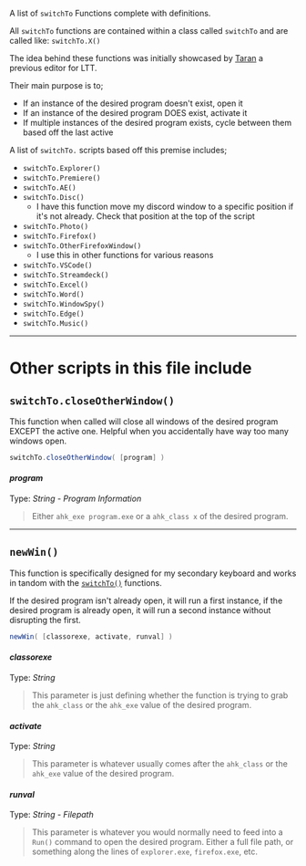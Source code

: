 A list of `switchTo` Functions complete with definitions.

All `switchTo` functions are contained within a class called `switchTo` and are called like: `switchTo.X()`

The idea behind these functions was initially showcased by [Taran](https://github.com/TaranVH/2nd-keyboard) a previous editor for LTT.

Their main purpose is to;

* If an instance of the desired program doesn't exist, open it
* If an instance of the desired program DOES exist, activate it
* If multiple instances of the desired program exists, cycle between them based off the last active

A list of `switchTo.` scripts based off this premise includes;

* `switchTo.Explorer()`
* `switchTo.Premiere()`
* `switchTo.AE()`
* `switchTo.Disc()`
    * I have this function move my discord window to a specific position if it's not already. Check that position at the top of the script
* `switchTo.Photo()`
* `switchTo.Firefox()`
* `switchTo.OtherFirefoxWindow()`
    * I use this in other functions for various reasons
* `switchTo.VSCode()`
* `switchTo.Streamdeck()`
* `switchTo.Excel()`
* `switchTo.Word()`
* `switchTo.WindowSpy()`
* `switchTo.Edge()`
* `switchTo.Music()`
***

# Other scripts in this file include

## `switchTo.closeOtherWindow()`
This function when called will close all windows of the desired program EXCEPT the active one. Helpful when you accidentally have way too many windows open.
```c#
switchTo.closeOtherWindow( [program] )
```
#### *program*
Type: *String - Program Information*
> Either `ahk_exe program.exe` or a `ahk_class x` of the desired program.
***

## `newWin()`
This function is specifically designed for my secondary keyboard and works in tandom with the [`switchTo()`](https://github.com/Tomshiii/ahk/wiki/switchTo-Functions) functions.

If the desired program isn't already open, it will run a first instance, if the desired program is already open, it will run a second instance without disrupting the first.
```c#
newWin( [classorexe, activate, runval] )
```
#### *classorexe*
Type: *String*
> This parameter is just defining whether the function is trying to grab the `ahk_class` or the `ahk_exe` value of the desired program.

#### *activate*
Type: *String*
> This parameter is whatever usually comes after the `ahk_class` or the `ahk_exe` value of the desired program.

#### *runval*
Type: *String - Filepath*
> This parameter is whatever you would normally need to feed into a `Run()` command to open the desired program. Either a full file path, or something along the lines of `explorer.exe`, `firefox.exe`, etc.